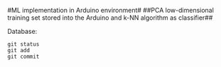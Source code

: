 #ML implementation in Arduino environment#
##PCA low-dimensional training set stored into the Arduino and k-NN algorithm as classifier##

Database:
```
git status
git add
git commit
```
